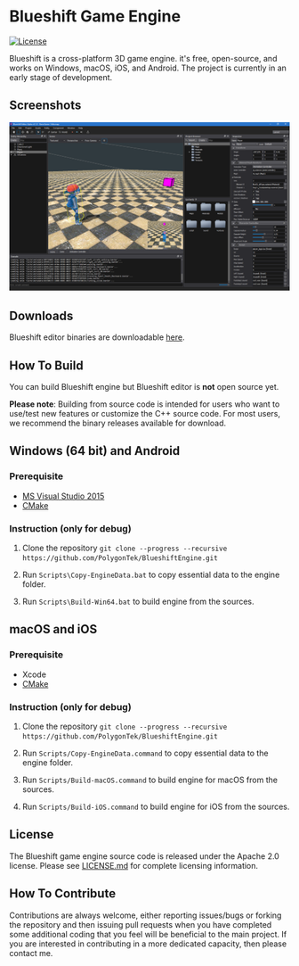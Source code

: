 ﻿Blueshift Game Engine
=======================

[![License](https://img.shields.io/badge/Licence-Apache2.0-blue.svg)]()

Blueshift is a cross-platform 3D game engine. it's free, open-source, and works on Windows, macOS, iOS, and Android.
The project is currently in an early stage of development.

Screenshots
-------------------

![Screenshot1](Screenshots/screenshot1.png)

Downloads
-------------------

Blueshift editor binaries are downloadable [here](https://github.com/PolygonTek/BlueshiftEngine/releases).

How To Build
-------------------

You can build Blueshift engine but Blueshift editor is **not** open source yet.

**Please note**: Building from source code is intended for users who want to use/test new features or customize the C++ source code. For most users, we recommend the binary releases available for download.

## Windows (64 bit) and Android

### Prerequisite

  * [MS Visual Studio 2015](https://www.visualstudio.com/downloads/)
  * [CMake](https://cmake.org/download/)

### Instruction (only for debug)

  1. Clone the repository `git clone --progress --recursive https://github.com/PolygonTek/BlueshiftEngine.git`

  2. Run `Scripts\Copy-EngineData.bat` to copy essential data to the engine folder.

  3. Run `Scripts\Build-Win64.bat` to build engine from the sources.

## macOS and iOS

### Prerequisite

  * Xcode
  * [CMake](https://cmake.org/download/)

### Instruction (only for debug)

  1. Clone the repository `git clone --progress --recursive https://github.com/PolygonTek/BlueshiftEngine.git`

  2. Run `Scripts/Copy-EngineData.command` to copy essential data to the engine folder.

  3. Run `Scripts/Build-macOS.command` to build engine for macOS from the sources.

  4. Run `Scripts/Build-iOS.command` to build engine for iOS from the sources.

License
-------------------

The Blueshift game engine source code is released under the Apache 2.0 license. Please see [LICENSE.md](LICENSE.md) for complete licensing information.

How To Contribute
-------------------

Contributions are always welcome, either reporting issues/bugs or forking the repository and then issuing pull requests when you have completed some additional coding that you feel will be beneficial to the main project. If you are interested in contributing in a more dedicated capacity, then please contact me.
